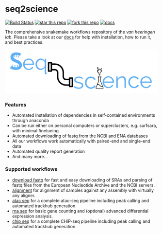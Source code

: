 # seq2science
[![Build Status](http://ocimum.science.ru.nl/jenkins/buildStatus/icon?job=Snakemake-Workflows%2Fmaster)](http://ocimum.science.ru.nl/jenkins/job/Snakemake-Workflows/job/master/lastBuild/display/redirect/)
[![star this repo](https://img.shields.io/github/stars/vanheeringen-lab/snakemake-workflows?style=flat&color=brightgreen)](https://github.com/vanheeringen-lab/snakemake-workflows/stargazers)
[![fork this repo](https://img.shields.io/github/forks/vanheeringen-lab/snakemake-workflows?style=flat&color=brightgreen)](https://github.com/vanheeringen-lab/snakemake-workflows/fork)
[![docs](https://github.com/vanheeringen-lab/snakemake-workflows/workflows/docs/badge.svg)](https://vanheeringen-lab.github.io/snakemake-workflows/index.html)

The comprehensive snakemake workflows repository of the *van heeringen lab*. Please take a look at our [docs](https://github.com/vanheeringen-lab/snakemake-workflows/wiki) for help with installation, how to run it, and best practices.

![alt text](imgs/seq2science.png "seq2science")

### Features
- Automated installation of dependencies in self-contained environments through anaconda
- Can be run either on personal computers or superclusters, e.g. surfsara, with minimal finetuning
- Automated downloading of fastq from the NCBI and ENA databases
- All our workflows work automatically with paired-end and single-end data
- Automated quality report generation
- And many more...


### Supported workflows
* [download fastq](https://github.com/vanheeringen-lab/snakemake-workflows/tree/master/workflows/download_fastq) for fast and easy downloading of SRAs and parsing of fastq files from the European Nucleotide Archive and the NCBI servers.
* [alignment](https://github.com/vanheeringen-lab/snakemake-workflows/tree/master/workflows/alignment) for alignment of samples against any assembly with virtually any aligner.
* [atac seq](https://github.com/vanheeringen-lab/snakemake-workflows/tree/master/workflows/atac_seq) for a complete atac-seq pipeline including peak calling and automated trackhub generation.
* [rna seq](https://github.com/vanheeringen-lab/snakemake-workflows/tree/master/workflows/rna_seq) for basic gene counting and (optional) advanced differential expression analysis.
* [chip seq](https://github.com/vanheeringen-lab/snakemake-workflows/tree/master/workflows/chip_seq) for a complete CHiP-seq pipeline including peak calling and automated trackhub generation.
